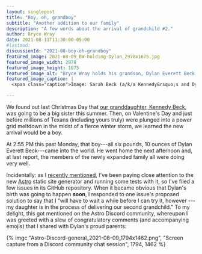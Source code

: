 ```yaml
---
layout: singlepost
title: "Boy, oh, grandboy"
subtitle: "Another addition to our family"
description: "A few words about the arrival of grandchild #2."
author: Bryce Wray
date: 2021-08-11T11:30:00-05:00
#lastmod:
discussionId: "2021-08-boy-oh-grandboy"
featured_image: 2021-08-09_BW-holding-Dylan_2978x1675.jpg
featured_image_width: 2978
featured_image_height: 1675
featured_image_alt: "Bryce Wray holds his grandson, Dylan Everett Beck, shortly after the child’s birth"
featured_image_caption: |
  <span class="caption">Image: Sarah Beck (a/k/a Kennedy&rsquo;s and Dylan&rsquo;s mom)</span>

---
```


We found out last Christmas Day that [our granddaughter, Kennedy Beck](/posts/2020/03/welcome-sweet-little-early-bird), was going to be a big sister this summer. Then, on Valentine's Day and just before millions of Texans (including yours truly) were plunged into a power grid meltdown in the midst of a fierce winter storm, we learned the new arrival would be a boy.

At 2:55 PM this past Monday, that boy---all six pounds, 10 ounces of Dylan Everett Beck---came into the world. He went home the next afternoon and, at last report, the members of the newly expanded family all were doing very well.

Incidentally: as I [recently mentioned](/posts/2021/08/gems-in-rough-08), I've been paying close attention to the new [Astro](https://astro.build) static site generator and running some tests with it, so I've filed a few issues in its GitHub repository. When it became obvious that Dylan's birth was going to happen **soon**, I responded to one issue's proposed solution to say that I "will have to wait a while before I can try it, however --- my daughter is in the process of delivering our second grandchild." To my delight, this got mentioned on the Astro Discord community, whereupon I was greeted with a slew of congratulatory comments (and accompanying emojis) that I shared with Dylan's proud parents:

{% imgc "Astro-Discord-general_2021-08-09_1794x1462.png", "Screen capture from a Discord community chat session", 1794, 1462 %} 